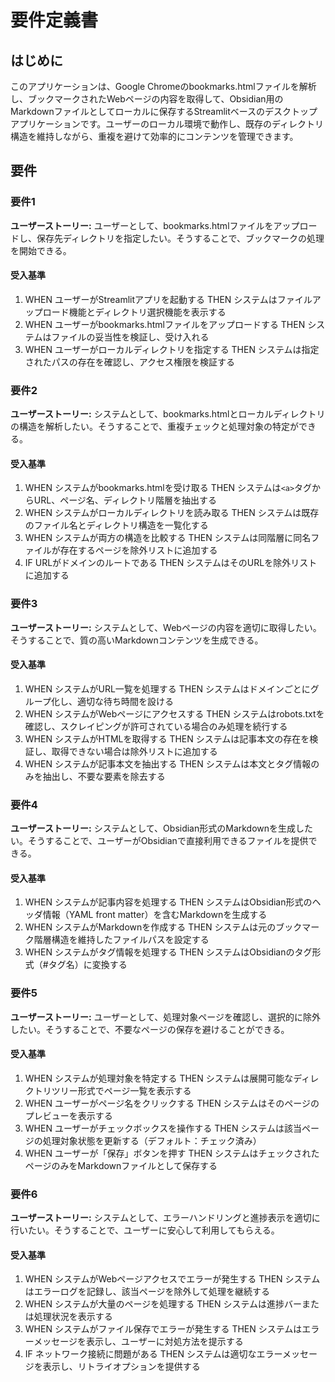 # 要件定義書

## はじめに

このアプリケーションは、Google Chromeのbookmarks.htmlファイルを解析し、ブックマークされたWebページの内容を取得して、Obsidian用のMarkdownファイルとしてローカルに保存するStreamlitベースのデスクトップアプリケーションです。ユーザーのローカル環境で動作し、既存のディレクトリ構造を維持しながら、重複を避けて効率的にコンテンツを管理できます。

## 要件

### 要件1

**ユーザーストーリー:** ユーザーとして、bookmarks.htmlファイルをアップロードし、保存先ディレクトリを指定したい。そうすることで、ブックマークの処理を開始できる。

#### 受入基準

1. WHEN ユーザーがStreamlitアプリを起動する THEN システムはファイルアップロード機能とディレクトリ選択機能を表示する
2. WHEN ユーザーがbookmarks.htmlファイルをアップロードする THEN システムはファイルの妥当性を検証し、受け入れる
3. WHEN ユーザーがローカルディレクトリを指定する THEN システムは指定されたパスの存在を確認し、アクセス権限を検証する

### 要件2

**ユーザーストーリー:** システムとして、bookmarks.htmlとローカルディレクトリの構造を解析したい。そうすることで、重複チェックと処理対象の特定ができる。

#### 受入基準

1. WHEN システムがbookmarks.htmlを受け取る THEN システムは`<a>`タグからURL、ページ名、ディレクトリ階層を抽出する
2. WHEN システムがローカルディレクトリを読み取る THEN システムは既存のファイル名とディレクトリ構造を一覧化する
3. WHEN システムが両方の構造を比較する THEN システムは同階層に同名ファイルが存在するページを除外リストに追加する
4. IF URLがドメインのルートである THEN システムはそのURLを除外リストに追加する

### 要件3

**ユーザーストーリー:** システムとして、Webページの内容を適切に取得したい。そうすることで、質の高いMarkdownコンテンツを生成できる。

#### 受入基準

1. WHEN システムがURL一覧を処理する THEN システムはドメインごとにグループ化し、適切な待ち時間を設ける
2. WHEN システムがWebページにアクセスする THEN システムはrobots.txtを確認し、スクレイピングが許可されている場合のみ処理を続行する
3. WHEN システムがHTMLを取得する THEN システムは記事本文の存在を検証し、取得できない場合は除外リストに追加する
4. WHEN システムが記事本文を抽出する THEN システムは本文とタグ情報のみを抽出し、不要な要素を除去する

### 要件4

**ユーザーストーリー:** システムとして、Obsidian形式のMarkdownを生成したい。そうすることで、ユーザーがObsidianで直接利用できるファイルを提供できる。

#### 受入基準

1. WHEN システムが記事内容を処理する THEN システムはObsidian形式のヘッダ情報（YAML front matter）を含むMarkdownを生成する
2. WHEN システムがMarkdownを作成する THEN システムは元のブックマーク階層構造を維持したファイルパスを設定する
3. WHEN システムがタグ情報を処理する THEN システムはObsidianのタグ形式（#タグ名）に変換する

### 要件5

**ユーザーストーリー:** ユーザーとして、処理対象ページを確認し、選択的に除外したい。そうすることで、不要なページの保存を避けることができる。

#### 受入基準

1. WHEN システムが処理対象を特定する THEN システムは展開可能なディレクトリツリー形式でページ一覧を表示する
2. WHEN ユーザーがページ名をクリックする THEN システムはそのページのプレビューを表示する
3. WHEN ユーザーがチェックボックスを操作する THEN システムは該当ページの処理対象状態を更新する（デフォルト：チェック済み）
4. WHEN ユーザーが「保存」ボタンを押す THEN システムはチェックされたページのみをMarkdownファイルとして保存する

### 要件6

**ユーザーストーリー:** システムとして、エラーハンドリングと進捗表示を適切に行いたい。そうすることで、ユーザーに安心して利用してもらえる。

#### 受入基準

1. WHEN システムがWebページアクセスでエラーが発生する THEN システムはエラーログを記録し、該当ページを除外して処理を継続する
2. WHEN システムが大量のページを処理する THEN システムは進捗バーまたは処理状況を表示する
3. WHEN システムがファイル保存でエラーが発生する THEN システムはエラーメッセージを表示し、ユーザーに対処方法を提示する
4. IF ネットワーク接続に問題がある THEN システムは適切なエラーメッセージを表示し、リトライオプションを提供する